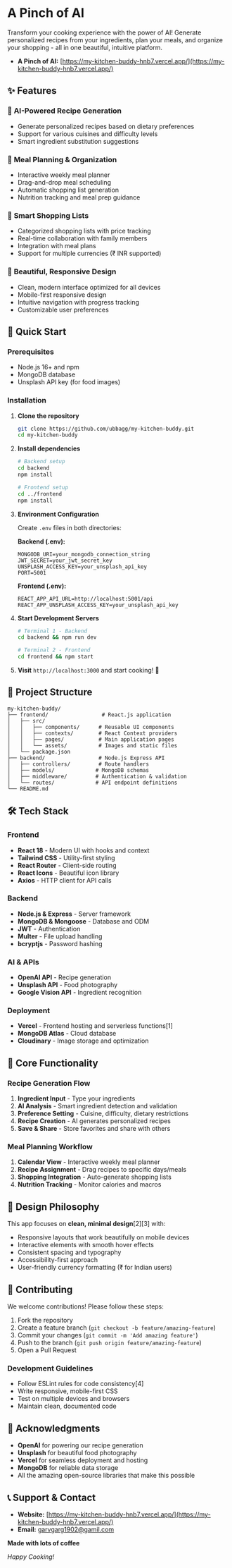 # A Pinch of AI

Transform your cooking experience with the power of AI! Generate personalized recipes from your ingredients, plan your meals, and organize your shopping - all in one beautiful, intuitive platform.

- **A Pinch of AI:** [https://my-kitchen-buddy-hnb7.vercel.app/](https://my-kitchen-buddy-hnb7.vercel.app/)
  
## ✨ Features

### 🤖 **AI-Powered Recipe Generation**
- Generate personalized recipes based on dietary preferences
- Support for various cuisines and difficulty levels
- Smart ingredient substitution suggestions

### 📱 **Meal Planning & Organization**
- Interactive weekly meal planner
- Drag-and-drop meal scheduling
- Automatic shopping list generation
- Nutrition tracking and meal prep guidance

### 🛒 **Smart Shopping Lists**
- Categorized shopping lists with price tracking
- Real-time collaboration with family members
- Integration with meal plans
- Support for multiple currencies (₹ INR supported)

### 🎨 **Beautiful, Responsive Design**
- Clean, modern interface optimized for all devices
- Mobile-first responsive design
- Intuitive navigation with progress tracking
- Customizable user preferences

## 🚀 Quick Start

### Prerequisites
- Node.js 16+ and npm
- MongoDB database
- Unsplash API key (for food images)

### Installation

1. **Clone the repository**
   ```bash
   git clone https://github.com/ubbagg/my-kitchen-buddy.git
   cd my-kitchen-buddy
   ```

2. **Install dependencies**
   ```bash
   # Backend setup
   cd backend
   npm install
   
   # Frontend setup
   cd ../frontend
   npm install
   ```

3. **Environment Configuration**
   
   Create `.env` files in both directories:
   
   **Backend (.env):**
   ```env
   MONGODB_URI=your_mongodb_connection_string
   JWT_SECRET=your_jwt_secret_key
   UNSPLASH_ACCESS_KEY=your_unsplash_api_key
   PORT=5001
   ```
   
   **Frontend (.env):**
   ```env
   REACT_APP_API_URL=http://localhost:5001/api
   REACT_APP_UNSPLASH_ACCESS_KEY=your_unsplash_api_key
   ```

4. **Start Development Servers**
   ```bash
   # Terminal 1 - Backend
   cd backend && npm run dev
   
   # Terminal 2 - Frontend
   cd frontend && npm start
   ```

5. **Visit** `http://localhost:3000` and start cooking! 🎉

## 📁 Project Structure

```
my-kitchen-buddy/
├── frontend/                 # React.js application
│   ├── src/
│   │   ├── components/      # Reusable UI components
│   │   ├── contexts/        # React Context providers
│   │   ├── pages/           # Main application pages
│   │   └── assets/          # Images and static files
│   └── package.json
├── backend/                 # Node.js Express API
│   ├── controllers/         # Route handlers
│   ├── models/             # MongoDB schemas
│   ├── middleware/         # Authentication & validation
│   └── routes/             # API endpoint definitions
└── README.md
```

## 🛠️ Tech Stack

### **Frontend**
- **React 18** - Modern UI with hooks and context
- **Tailwind CSS** - Utility-first styling
- **React Router** - Client-side routing
- **React Icons** - Beautiful icon library
- **Axios** - HTTP client for API calls

### **Backend**
- **Node.js & Express** - Server framework
- **MongoDB & Mongoose** - Database and ODM
- **JWT** - Authentication
- **Multer** - File upload handling
- **bcryptjs** - Password hashing

### **AI & APIs**
- **OpenAI API** - Recipe generation
- **Unsplash API** - Food photography
- **Google Vision API** - Ingredient recognition

### **Deployment**
- **Vercel** - Frontend hosting and serverless functions[1]
- **MongoDB Atlas** - Cloud database
- **Cloudinary** - Image storage and optimization

## 🎯 Core Functionality

### Recipe Generation Flow
1. **Ingredient Input** - Type your ingredients
2. **AI Analysis** - Smart ingredient detection and validation
3. **Preference Setting** - Cuisine, difficulty, dietary restrictions
4. **Recipe Creation** - AI generates personalized recipes
5. **Save & Share** - Store favorites and share with others

### Meal Planning Workflow
1. **Calendar View** - Interactive weekly meal planner
2. **Recipe Assignment** - Drag recipes to specific days/meals
3. **Shopping Integration** - Auto-generate shopping lists
4. **Nutrition Tracking** - Monitor calories and macros

## 🎨 Design Philosophy

This app focuses on **clean, minimal design**[2][3] with:
- Responsive layouts that work beautifully on mobile devices
- Interactive elements with smooth hover effects
- Consistent spacing and typography
- Accessibility-first approach
- User-friendly currency formatting (₹ for Indian users)

## 🤝 Contributing

We welcome contributions! Please follow these steps:

1. Fork the repository
2. Create a feature branch (`git checkout -b feature/amazing-feature`)
3. Commit your changes (`git commit -m 'Add amazing feature'`)
4. Push to the branch (`git push origin feature/amazing-feature`)
5. Open a Pull Request

### Development Guidelines
- Follow ESLint rules for code consistency[4]
- Write responsive, mobile-first CSS
- Test on multiple devices and browsers
- Maintain clean, documented code

## 🌟 Acknowledgments

- **OpenAI** for powering our recipe generation
- **Unsplash** for beautiful food photography
- **Vercel** for seamless deployment and hosting
- **MongoDB** for reliable data storage
- All the amazing open-source libraries that make this possible

## 📞 Support & Contact

- **Website:** [https://my-kitchen-buddy-hnb7.vercel.app/](https://my-kitchen-buddy-hnb7.vercel.app/)
- **Email:** garvgarg1902@gamil.com


**Made with lots of coffee**

*Happy Cooking!*
